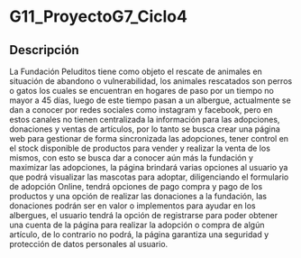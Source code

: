 # G11_ProyectoG7_Ciclo4

## Descripción

La Fundación Peluditos tiene como objeto el rescate de animales en situación de abandono o vulnerabilidad, los animales rescatados son perros o gatos los cuales se encuentran en hogares de paso por un tiempo no mayor a 45 días, luego de este tiempo pasan a un albergue, actualmente se dan a conocer por redes sociales como instagram y facebook, pero en estos canales no tienen centralizada la información para las adopciones, donaciones y ventas de artículos, por lo tanto se busca crear  una página web para gestionar de forma sincronizada las adopciones, tener control en el stock disponible de productos para vender y realizar la venta de los mismos, con esto se busca dar a conocer aún más la fundación y maximizar las adopciones, la página  brindará varias opciones al usuario ya que podrá visualizar las mascotas para adoptar, diligenciando el formulario de adopción Online, tendrá opciones de pago compra y pago de los productos y una opción de realizar las donaciones a la fundación, las donaciones podrán ser en valor o implementos para ayudar en los albergues, el usuario tendrá la opción de registrarse para poder obtener una cuenta de la página para realizar la adopción o compra de algún artículo, de lo contrario no podrá, la página garantiza una seguridad y protección de datos personales al usuario.
